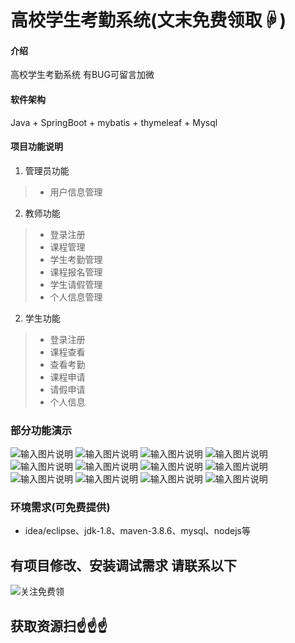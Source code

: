 # 高校学生考勤系统(文末免费领取☟)
> 
#### 介绍
高校学生考勤系统
有BUG可留言加微

#### 软件架构
Java + SpringBoot + mybatis + thymeleaf + Mysql

#### 项目功能说明

1.  管理员功能
> + 用户信息管理
2.  教师功能
> + 登录注册
> + 课程管理
> + 学生考勤管理
> + 课程报名管理
> + 学生请假管理
> + 个人信息管理
2.  学生功能
> + 登录注册
> + 课程查看
> + 查看考勤
> + 课程申请
> + 请假申请
> + 个人信息


### 部分功能演示
![输入图片说明](photo/1-1.png)
![输入图片说明](photo/1-2.png)
![输入图片说明](photo/1-3.png)
![输入图片说明](photo/2-1.png)
![输入图片说明](photo/2-2.png)
![输入图片说明](photo/2-3.png)
![输入图片说明](photo/2-4.png)
![输入图片说明](photo/2-5.png)
![输入图片说明](photo/3-1.png)
![输入图片说明](photo/3-2.png)
![输入图片说明](photo/3-3.png)
![输入图片说明](photo/3-4.png)


### 环境需求(可免费提供)
- idea/eclipse、jdk-1.8、maven-3.8.6、mysql、nodejs等


## 有项目修改、安装调试需求 请联系以下
![关注免费领](联系.png)

## 获取资源扫☝☝☝
